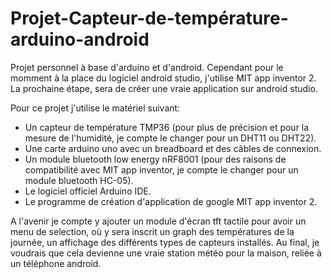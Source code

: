 # Projet-Capteur-de-température-arduino-android
Projet personnel à base d'arduino et d'android.
Cependant pour le momment à la place du logiciel android studio, j'utilise MIT app inventor 2.
La prochaine étape, sera de créer une vraie application sur android studio.

Pour ce projet j'utilise le matériel suivant:
- Un capteur de température TMP36 (pour plus de précision et pour la mesure de l'humidité, je compte le changer pour un DHT11 ou DHT22).
- Une carte arduino uno avec un breadboard et des câbles de connexion.
- Un module bluetooth low energy nRF8001 (pour des raisons de compatibilité avec MIT app inventor, je compte le changer pour un module bluetooth HC-05).
- Le logiciel officiel Arduino IDE.
- Le programme de création d'application de google MIT app inventor 2.

A l'avenir je compte y ajouter un module d'écran tft tactile pour avoir un menu de selection, où y sera inscrit un graph des températures de la journée, un affichage des différents types de capteurs installés.
Au final, je voudrais que cela devienne une vraie station météo pour la maison, reliée à un téléphone android.
